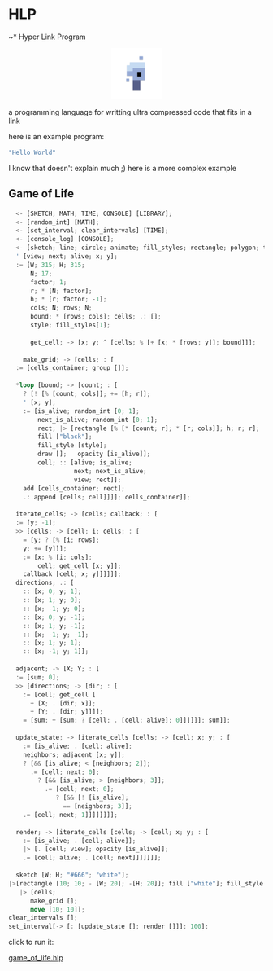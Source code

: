 # HLP

~\* Hyper Link Program

<p align="center">
<img width="100" src="./editor/assets/images/icon-512.png"/>
</p>
a programming language for writting ultra compressed code that fits in a link

here is an example program:

```rs
"Hello World"
```

I know that doesn't explain much ;)
here is a more complex example

## Game of Life

```rs
  <- [SKETCH; MATH; TIME; CONSOLE] [LIBRARY];
  <- [random_int] [MATH];
  <- [set_interval; clear_intervals] [TIME];
  <- [console_log] [CONSOLE];
  <- [sketch; line; circle; animate; fill_styles; rectangle; polygon; text; write; group; add; add_to; fill; stroke; fill_style; fill_styles; draw; move; scale; rotate; opacity] [SKETCH];
  ' [view; next; alive; x; y];
  := [W; 315; H; 315;
      N; 17;
      factor; 1;
      r; * [N; factor];
      h; * [r; factor; -1];
      cols; N; rows; N;
      bound; * [rows; cols]; cells; .: [];
      style; fill_styles[1];

      get_cell; -> [x; y; ^ [cells; % [+ [x; * [rows; y]]; bound]]];

    make_grid; -> [cells; : [
  := [cells_container; group []];

  *loop [bound; -> [count; : [
    ? [! [% [count; cols]]; += [h; r]];
    ' [x; y];
    := [is_alive; random_int [0; 1];
        next_is_alive; random_int [0; 1];
        rect; |> [rectangle [% [* [count; r]; * [r; cols]]; h; r; r];
        fill ["black"];
        fill_style [style];
        draw [];   opacity [is_alive]];
        cell; :: [alive; is_alive;
                  next; next_is_alive;
                  view; rect]];
    add [cells_container; rect];
    .: append [cells; cell]]]]; cells_container]];

  iterate_cells; -> [cells; callback; : [
  := [y; -1];
  >> [cells; -> [cell; i; cells; : [
    = [y; ? [% [i; rows];
    y; += [y]]];
    := [x; % [i; cols];
        cell; get_cell [x; y]];
    callback [cell; x; y]]]]]];
  directions; .: [
    :: [x; 0; y; 1];
    :: [x; 1; y; 0];
    :: [x; -1; y; 0];
    :: [x; 0; y; -1];
    :: [x; 1; y; -1];
    :: [x; -1; y; -1];
    :: [x; 1; y; 1];
    :: [x; -1; y; 1]];

  adjacent; -> [X; Y; : [
  := [sum; 0];
  >> [directions; -> [dir; : [
    := [cell; get_cell [
      + [X; . [dir; x]];
      + [Y; . [dir; y]]]];
    = [sum; + [sum; ? [cell; . [cell; alive]; 0]]]]]]; sum]];

  update_state; -> [iterate_cells [cells; -> [cell; x; y; : [
    := [is_alive; . [cell; alive];
    neighbors; adjacent [x; y]];
    ? [&& [is_alive; < [neighbors; 2]];
      .= [cell; next; 0];
        ? [&& [is_alive; > [neighbors; 3]];
          .= [cell; next; 0];
             ? [&& [! [is_alive];
               == [neighbors; 3]];
    .= [cell; next; 1]]]]]]]];

  render; -> [iterate_cells [cells; -> [cell; x; y; : [
    := [is_alive; . [cell; alive]];
    |> [. [cell; view]; opacity [is_alive]];
    .= [cell; alive; . [cell; next]]]]]]];

  sketch [W; H; "#666"; "white"];
|>[rectangle [10; 10; - [W; 20]; -[H; 20]]; fill ["white"]; fill_style [fill_styles[3]]; draw []];
   |> [cells;
      make_grid [];
      move [10; 10]];
clear_intervals [];
set_interval[-> [: [update_state []; render []]]; 100];
```

click to run it:

[game_of_life.hlp](https://at-290690.github.io/sketch/?l=w4HFtzvDvDvFqzvFh8OXw5rDmcOBxJLDl8O8xArFrTvFr8OXxavFDYjDl8WHxQq4O8W5O8W7O8akO8aUO8W6O8W9O8W%2BO8ahO8aeO8SGO8agO8aAO8aBO8aTxCHGojvGmDvGmjvGmzvGnMOXxbfDmcOUYTA7YjA7YzA7eDt5w5nCuFc7MzE1O0jFBk47MTc7ZDA7MTtyO8OITjtkMMOZaDvDiHLEFS0xw5llMDtOO2bEBWcwO8OIZjA7ZcQjMDvCvMOZaTA7xpRbMcOZajA7wrl4O3k7w5VoMDvDisOGeMYtecOYZzAnMztrxCHEG5HCuHEwO8aeW8OYwqVnxBZyxBbDjcOOw4pyxV6Ywq9oO3LDmMOU5wCxczA7xJJbMDsxw5l0ygt1MDvDgsW6W8OKw4hyMDtyw5nkALfEQGg7csQPxoBbImJsYWNrIsOZxpNbaTDDmcaiW8OZxpxbczDDmHYwO8K9YzA7c%2BUBH3QwO2EwO3Uww5jEhltxxQqZwo5oMDt2MCc0O3Eww5hs5wDDd%2BYAxnnlAR%2FCuuQBC7l2MDtpO%2BUA38OSeTvDjcOKaTtmMMOZeTvCr3knMzvCuHg7xBTkATx2MDtqMFvkANuYdzBbduUBlyc2O23kAVPCvXg7MDt55ADfxAsxO3k75ACIvXg7LcsMxCLFfccjyAzFJMwZzBgxw5hu5ACrWDtZ5QDAeDDFT7rEeLl55gDU5gCbw4ZYO8OTeTA7eMOYw4ZZxgx5JzQ7w5J4MDvDhsQFjXYwO8OTduQCV8OZMCc2O3gww5hvxEtsMFvoARPlAhGR5QHAySx6MDtu5wD%2Bw43CtsQbkHowOzLDmMK%2FduUBijDDmcgaj3owOzPRGsOOc%2BQAurLOHTEnODtw%2FwCBYzDDmMOCxQth5AIO5gIJxUJjxyNiMCc3O8W4W1c7SDsiIzY2NiI7IndoaXRlIsOZ5QJvMTA7MTA7w4dXOzLkAJCHSMQImOQCbMgnxpNbxpRbM8OY5AJumMOCaDA7azDkAniYxj3DmMWvW8OZxa1bwrnDkW%2FEG3AwWyczOzEwMMOZ)
